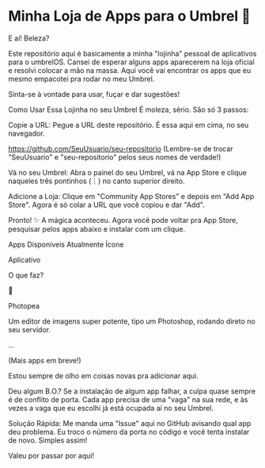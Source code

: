 # Minha Loja de Apps para o Umbrel 🚀
E aí! Beleza?

Este repositório aqui é basicamente a minha "lojinha" pessoal de aplicativos para o umbrelOS. Cansei de esperar alguns apps aparecerem na loja oficial e resolvi colocar a mão na massa. Aqui você vai encontrar os apps que eu mesmo empacotei pra rodar no meu Umbrel.

Sinta-se à vontade para usar, fuçar e dar sugestões!

Como Usar Essa Lojinha no seu Umbrel
É moleza, sério. São só 3 passos:

Copie a URL: Pegue a URL deste repositório. É essa aqui em cima, no seu navegador.

https://github.com/SeuUsuario/seu-repositorio
(Lembre-se de trocar "SeuUsuario" e "seu-repositorio" pelos seus nomes de verdade!)

Vá no seu Umbrel: Abra o painel do seu Umbrel, vá na App Store e clique naqueles três pontinhos (⋮) no canto superior direito.

Adicione a Loja: Clique em "Community App Stores" e depois em "Add App Store". Agora é só colar a URL que você copiou e dar "Add".

Pronto! ✨ A mágica aconteceu. Agora você pode voltar pra App Store, pesquisar pelos apps abaixo e instalar com um clique.

Apps Disponíveis Atualmente
Ícone

Aplicativo

O que faz?

🎨

Photopea

Um editor de imagens super potente, tipo um Photoshop, rodando direto no seu servidor.

...

(Mais apps em breve!)

Estou sempre de olho em coisas novas pra adicionar aqui.

Deu algum B.O.?
Se a instalação de algum app falhar, a culpa quase sempre é de conflito de porta. Cada app precisa de uma "vaga" na sua rede, e às vezes a vaga que eu escolhi já está ocupada aí no seu Umbrel.

Solução Rápida: Me manda uma "Issue" aqui no GitHub avisando qual app deu problema. Eu troco o número da porta no código e você tenta instalar de novo. Simples assim!

Valeu por passar por aqui!

